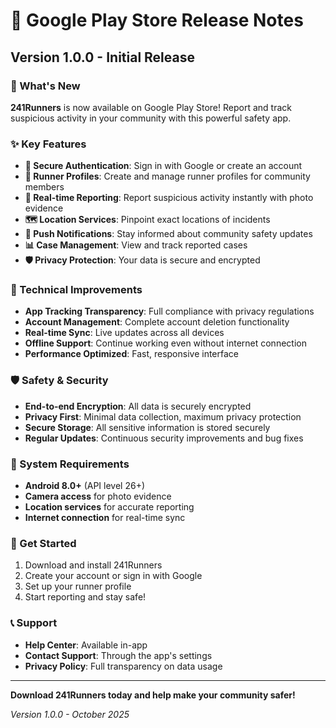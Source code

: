# 🚀 Google Play Store Release Notes

## Version 1.0.0 - Initial Release

### 🎯 What's New
**241Runners** is now available on Google Play Store! Report and track suspicious activity in your community with this powerful safety app.

### ✨ Key Features
- **🔐 Secure Authentication**: Sign in with Google or create an account
- **👤 Runner Profiles**: Create and manage runner profiles for community members
- **📱 Real-time Reporting**: Report suspicious activity instantly with photo evidence
- **🗺️ Location Services**: Pinpoint exact locations of incidents
- **🔔 Push Notifications**: Stay informed about community safety updates
- **📊 Case Management**: View and track reported cases
- **🛡️ Privacy Protection**: Your data is secure and encrypted

### 🔧 Technical Improvements
- **App Tracking Transparency**: Full compliance with privacy regulations
- **Account Management**: Complete account deletion functionality
- **Real-time Sync**: Live updates across all devices
- **Offline Support**: Continue working even without internet connection
- **Performance Optimized**: Fast, responsive interface

### 🛡️ Safety & Security
- **End-to-end Encryption**: All data is securely encrypted
- **Privacy First**: Minimal data collection, maximum privacy protection
- **Secure Storage**: All sensitive information is stored securely
- **Regular Updates**: Continuous security improvements and bug fixes

### 📱 System Requirements
- **Android 8.0+** (API level 26+)
- **Camera access** for photo evidence
- **Location services** for accurate reporting
- **Internet connection** for real-time sync

### 🎉 Get Started
1. Download and install 241Runners
2. Create your account or sign in with Google
3. Set up your runner profile
4. Start reporting and stay safe!

### 📞 Support
- **Help Center**: Available in-app
- **Contact Support**: Through the app's settings
- **Privacy Policy**: Full transparency on data usage

---

**Download 241Runners today and help make your community safer!**

*Version 1.0.0 - October 2025*
